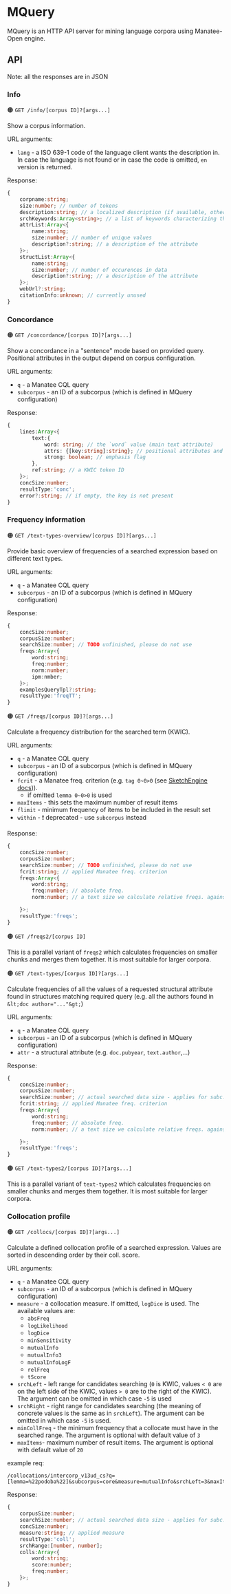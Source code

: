 # MQuery

MQuery is an HTTP API server for mining language corpora using Manatee-Open engine.

## API

Note: all the responses are in JSON

### Info

:orange_circle: `GET /info/[corpus ID]?[args...]`

Show a corpus information.

URL arguments:

* `lang` - a  ISO 639-1 code of the language client wants the description in. In case the language is not found or in case the code is omitted, `en` version is returned.

Response:

```ts
{
    corpname:string;
    size:number; // number of tokens
    description:string; // a localized description (if available, otherwise the `en` version)
    srchKeywords:Array<string>; // a list of keywords characterizing the corpus
    attrList:Array<{
        name:string;
        size:number; // number of unique values
        description?:string; // a description of the attribute
    }>;
    structList:Array<{
        name:string;
        size:number; // number of occurences in data
        description?:string; // a description of the attribute
    }>;
    webUrl?:string;
    citationInfo:unknown; // currently unused
}
```

### Concordance

:orange_circle: `GET /concordance/[corpus ID]?[args...]`

Show a concordance in a "sentence" mode based on provided query. Positional attributes
in the output depend on corpus configuration.

URL arguments:

* `q` - a Manatee CQL query
* `subcorpus` - an ID of a subcorpus (which is defined in MQuery configuration)

Response:

```ts
{
    lines:Array<{
        text:{
            word: string; // the `word` value (main text attribute)
            attrs: {[key:string]:string}; // positional attributes and their respective values
            strong: boolean; // emphasis flag
        },
        ref:string; // a KWIC token ID
    }>;
    concSize:number;
    resultType:'conc';
    error?:string; // if empty, the key is not present
}
```

### Frequency information

:orange_circle: `GET /text-types-overview/[corpus ID]?[args...]`

Provide basic overview of frequencies of a searched expression based on different text types.

URL arguments:

* `q` - a Manatee CQL query
* `subcorpus` - an ID of a subcorpus (which is defined in MQuery configuration)

Response:

```ts
{
    concSize:number;
    corpusSize:number;
    searchSize:number; // TODO unfinished, please do not use
    freqs:Array<{
        word:string;
        freq:number;
        norm:number;
        ipm:nmber;
    }>;
    examplesQueryTpl?:string;
    resultType:'freqTT';
}

```

:orange_circle: `GET /freqs/[corpus ID]?[args...]`

Calculate a frequency distribution for the searched term (KWIC).

URL arguments:

* `q` - a Manatee CQL query
* `subcorpus` - an ID of a subcorpus (which is defined in MQuery configuration)
* `fcrit` - a Manatee freq. criterion (e.g. `tag 0~0>0` (see [SketchEngine docs](https://www.sketchengine.eu/documentation/methods-documentation/#freqs))).
  * if omitted `lemma 0~0>0` is used
* `maxItems` - this sets the maximum number of result items
* `flimit` - minimum frequency of items to be included in the result set
* `within` - :exclamation: deprecated - use `subcorpus` instead

Response:

```ts
{
    concSize:number;
    corpusSize:number;
    searchSize:number; // TODO unfinished, please do not use
    fcrit:string; // applied Manatee freq. criterion
    freqs:Array<{
        word:string;
        freq:number; // absolute freq.
        norm:number; // a text size we calculate relative freqs. against (typically, a corpus size)

    }>;
    resultType:'freqs';
}
```


:orange_circle: `GET /freqs2/[corpus ID]`

This is a parallel variant of `freqs2` which calculates frequencies on smaller chunks and merges
them together. It is most suitable for larger corpora.


:orange_circle: `GET /text-types/[corpus ID]?[args...]`

Calculate frequencies of all the values of a requested structural attribute found in structures
matching required query (e.g. all the authors found in `&lt;doc author="..."&gt;`)

URL arguments:

* `q` - a Manatee CQL query
* `subcorpus` - an ID of a subcorpus (which is defined in MQuery configuration)
* `attr` - a structural attribute (e.g. `doc.pubyear`, `text.author`,...)


Response:

```ts
{
    concSize:number;
    corpusSize:number;
    searchSize:number; // actual searched data size - applies for subc., TODO unfinished, please do not use
    fcrit:string; // applied Manatee freq. criterion
    freqs:Array<{
        word:string;
        freq:number; // absolute freq.
        norm:number; // a text size we calculate relative freqs. against (typically, a corpus size)

    }>;
    resultType:'freqs';
}
```


:orange_circle: `GET /text-types2/[corpus ID]?[args...]`

This is a parallel variant of `text-types2` which calculates frequencies on smaller chunks and merges
them together. It is most suitable for larger corpora.


### Collocation profile

:orange_circle: `GET /collocs/[corpus ID]?[args...]`


Calculate a defined collocation profile of a searched expression. Values are sorted in descending order
by their coll. score.

URL arguments:

* `q` - a Manatee CQL query
* `subcorpus` - an ID of a subcorpus (which is defined in MQuery configuration)
* `measure`  - a collocation measure. If omitted, `logDice` is used. The available values are:
  * `absFreq`
  * `logLikelihood`
  * `logDice`
  * `minSensitivity`
  * `mutualInfo`
  * `mutualInfo3`
  * `mutualInfoLogF`
  * `relFreq`
  * `tScore`
* `srchLeft` - left range for candidates searching (`0` is KWIC, values `< 0` are on the left side of the KWIC, values `> 0` are to the right of the KWIC). The argument can be omitted in which case `-5` is used
* `srchRight` - right range for candidates searching (the meaning of concrete values is the same as in `srchLeft`). The argument can be omitted in which case `-5` is used.
* `minCollFreq` - the minimum frequency that a collocate must have in the searched range. The argument is optional with default value of `3`
* `maxItems`- maximum number of result items. The argument is optional with default value of `20`

example req:

```
/collocations/intercorp_v13ud_cs?q=[lemma=%22podoba%22]&subcorpus=core&measure=mutualInfo&srchLeft=3&maxItems=5
```

Response:

```ts
{
    corpusSize:number;
    searchSize:number; // actual searched data size - applies for subc., TODO unfinished, please do not use
    concSize:number;
    measure:string; // applied measure
    resultType:'coll';
    srchRange:[number, number];
    colls:Array<{
        word:string;
        score:number;
        freq:number;
    }>;
}
```